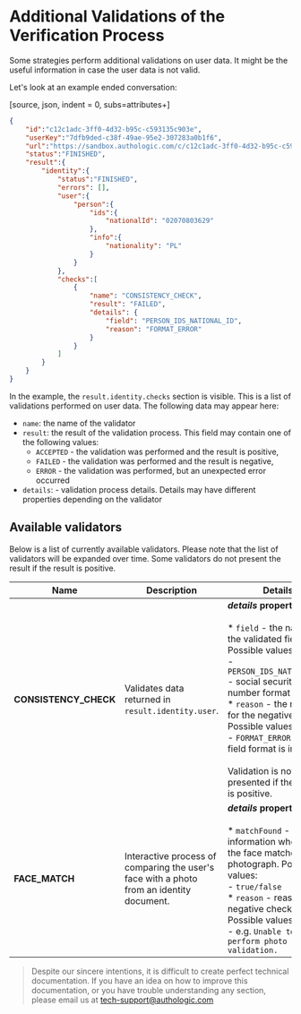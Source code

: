 # Additional Validations of the Verification Process

Some strategies perform additional validations on user data.
It might be the useful information in case the user data is not valid.

Let's look at an example ended conversation:

[source, json, indent = 0, subs=attributes+]
<!--
title: "An example of a conversation snippet with identity validations performed on user data."
-->
```json
{
    "id":"c12c1adc-3ff0-4d32-b95c-c593135c903e",
    "userKey":"7dfb9ded-c38f-49ae-95e2-307283a0b1f6",
    "url":"https://sandbox.authologic.com/c/c12c1adc-3ff0-4d32-b95c-c593135c903e",
    "status":"FINISHED",
    "result":{
        "identity":{
            "status":"FINISHED",
            "errors": [],
            "user":{
                "person":{
                    "ids":{
                        "nationalId": "02070803629"
                    },
                    "info":{
                        "nationality": "PL"
                    }
                }
            },
            "checks":[
                {
                    "name": "CONSISTENCY_CHECK",
                    "result": "FAILED",
                    "details": {
                        "field": "PERSON_IDS_NATIONAL_ID",
                        "reason": "FORMAT_ERROR"
                    }
                }
            ]
        }
    }
}
```

In the example, the `result.identity.checks` section is visible. This is a list of validations performed on user data. 
The following data may appear here:

- `name`: the name of the validator
- `result`: the result of the validation process. This field may contain one of the following values:
  - `ACCEPTED` - the validation was performed and the result is positive,
  - `FAILED` - the validation was performed and the result is negative,
  - `ERROR` - the validation was performed, but an unexpected error occurred
- `details`: - validation process details. Details may have different properties depending on the validator

## Available validators


Below is a list of currently available validators. Please note that the list of validators will be expanded over time.
Some validators do not present the result if the result is positive.

| Name                | Description                                                       | Details                                                                                                                                                     |
|---------------------|-------------------------------------------------------------------|-------------------------------------------------------------------------------------------------------------------------------------------------------------|
| **CONSISTENCY_CHECK** | Validates data returned in `result.identity.user`.                | **_details_ properties:**<br><br> * `field` - the name of the validated field. Possible values:<br>   - `PERSON_IDS_NATIONAL_ID` - social security number format<br> * `reason` - the reason for the negative result. Possible values:<br>   - `FORMAT_ERROR` - the field format is incorrect<br><br>Validation is not presented if the result is positive. |
| **FACE_MATCH**        | Interactive process of comparing the user's face with a photo from an identity document. | **_details_ properties:**<br><br> * `matchFound` - information whether the face matches the photograph. Possible values:<br>   - `true/false`<br> * `reason` - reason of negative check. Possible values:<br>   - e.g. `Unable to perform photo validation.` |

<!-- theme: info -->
>
> Despite our sincere intentions, it is difficult to create perfect technical documentation.
> If you have an idea on how to improve this documentation, or you have trouble understanding any section,
> please email us at tech-support@authologic.com
